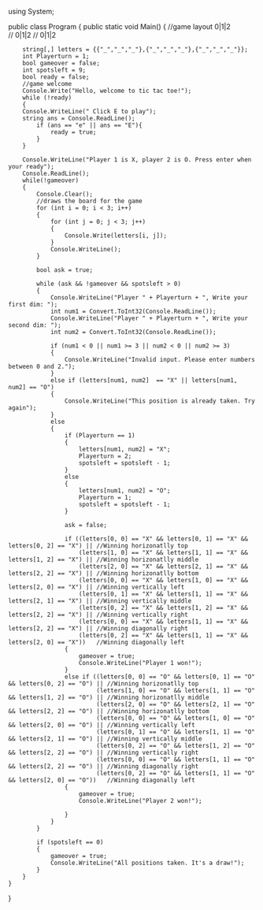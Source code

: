 using System;

public class Program
{
    public static void Main()
	{
		//game layout 0|1|2  
			//		  0|1|2	
			//		  0|1|2
		
		
        string[,] letters = {{"_","_","_"},{"_","_","_"},{"_","_","_"}};
        int Playerturn = 1; 
        bool gameover = false;
		int spotsleft = 9; 
		bool ready = false;
		//game welcome
		Console.Write("Hello, welcome to tic tac toe!"); 
		while (!ready)
		{
		Console.WriteLine(" Click E to play");
		string ans = Console.ReadLine();
			if (ans == "e" || ans == "E"){ 
				ready = true;
			}
		}

		Console.WriteLine("Player 1 is X, player 2 is O. Press enter when your ready");
		Console.ReadLine();
        while(!gameover)
        { 
			Console.Clear();
			//draws the board for the game
            for (int i = 0; i < 3; i++)
            {
                for (int j = 0; j < 3; j++)
                {
                    Console.Write(letters[i, j]);
                }
                Console.WriteLine();
            }

            bool ask = true;

            while (ask && !gameover && spotsleft > 0)
            { 
                Console.WriteLine("Player " + Playerturn + ", Write your first dim: ");
                int num1 = Convert.ToInt32(Console.ReadLine());
                Console.WriteLine("Player " + Playerturn + ", Write your second dim: ");
                int num2 = Convert.ToInt32(Console.ReadLine());

                if (num1 < 0 || num1 >= 3 || num2 < 0 || num2 >= 3)
                {
                    Console.WriteLine("Invalid input. Please enter numbers between 0 and 2.");
                }
                else if (letters[num1, num2]  == "X" || letters[num1, num2] == "O")
                {
                    Console.WriteLine("This position is already taken. Try again");
                }
                else
                {
                    if (Playerturn == 1)
                    {
                        letters[num1, num2] = "X";
                        Playerturn = 2;
						spotsleft = spotsleft - 1;
                    }
                    else
                    {
                        letters[num1, num2] = "O";
                        Playerturn = 1;
						spotsleft = spotsleft - 1;
                    }

                    ask = false;

                    if ((letters[0, 0] == "X" && letters[0, 1] == "X" && letters[0, 2] == "X") || //Winning horizonatlly top
                        (letters[1, 0] == "X" && letters[1, 1] == "X" && letters[1, 2] == "X") || //Winning horizonatlly middle
                        (letters[2, 0] == "X" && letters[2, 1] == "X" && letters[2, 2] == "X") || //Winning horizonatlly bottom
                        (letters[0, 0] == "X" && letters[1, 0] == "X" && letters[2, 0] == "X") || //Winning vertically left
                        (letters[0, 1] == "X" && letters[1, 1] == "X" && letters[2, 1] == "X") || //Winning vertically middle
                        (letters[0, 2] == "X" && letters[1, 2] == "X" && letters[2, 2] == "X") || //Winning vertically right
                        (letters[0, 0] == "X" && letters[1, 1] == "X" && letters[2, 2] == "X") || //Winning diagonally right
                        (letters[0, 2] == "X" && letters[1, 1] == "X" && letters[2, 0] == "X"))   //Winning diagonally left
                    {
                        gameover = true;
                        Console.WriteLine("Player 1 won!");
                    }
                    else if ((letters[0, 0] == "O" && letters[0, 1] == "O" && letters[0, 2] == "O") || //Winning horizonatlly top
                             (letters[1, 0] == "O" && letters[1, 1] == "O" && letters[1, 2] == "O") || //Winning horizonatlly middle
                             (letters[2, 0] == "O" && letters[2, 1] == "O" && letters[2, 2] == "O") || //Winning horizonatlly bottom
                             (letters[0, 0] == "O" && letters[1, 0] == "O" && letters[2, 0] == "O") || //Winning vertically left
                             (letters[0, 1] == "O" && letters[1, 1] == "O" && letters[2, 1] == "O") || //Winning vertically middle
                             (letters[0, 2] == "O" && letters[1, 2] == "O" && letters[2, 2] == "O") || //Winning vertically right
                             (letters[0, 0] == "O" && letters[1, 1] == "O" && letters[2, 2] == "O") || //Winning diagonally right
                             (letters[0, 2] == "O" && letters[1, 1] == "O" && letters[2, 0] == "O"))   //Winning diagonally left
                    {
                        gameover = true;
                        Console.WriteLine("Player 2 won!");
					
                    }
                }
            }
			
			if (spotsleft == 0)
			{
				gameover = true;
				Console.WriteLine("All positions taken. It's a draw!");
			}
        }				
    }				
}						
